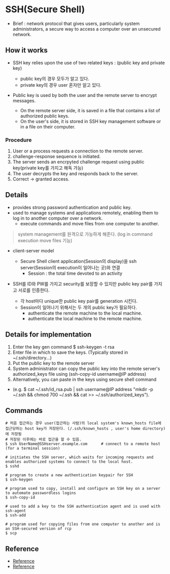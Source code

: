 # SSH(Secure Shell)
- Brief : network protocol that gives users, particularly system administrators, a secure way to access a computer over an unsecured network.

## How it works
- SSH key relies upon the use of two related keys : (public key and private key)
  - public key의 경우 모두가 알고 있다.
  - private key의 경우 user 혼자만 알고 있다.

- Public key is used by both the user and the remote server to encrypt messages.
  - On the remote server side, it is saved in a file that contains a list of authorized public keys.
  - On the user's side, it is stored in SSH key management software or in a file on their computer.

### Procedure
1. User or a process requests a connection to the remote server.
2. challenge-response sequence is initiated.
3. The server sends an encrpyted challenge request using public key(private key를 가지고 해독 가능)
4. The user decrypts the key and responds back to the server.
5. Correct -> granted access.


## Details
- provides strong password authentication and public key.
- used to manage systems and applications remotely, enabling them to log in to another computer over a network.
  - execute commands and move files from one computer to another.
> system management를 원격으로 가능하게 해준다. (log in command execution move files 기능)
- client-server model
  - Secure Shell client application(Session의 display)을 ssh server(Session의 execution이 일어나는 곳)와 연결
    - Session : the total time devoted to an activity

- SSH를 ID와 PW를 가지고 security를 보장할 수 있지만 public key pair를 가지고 서로를 인증한다.
  - 각 host마다 unique한 public key pair를 generation 시킨다.
  - Session이 일어나기 위해서는 두 개의 public key가 필요하다.
    - authenticate the remote machine to the local machine.
    - authenticate the local machine to the remote machine.

## Details for implementation
1. Enter the key gen command $ ssh-keygen -t rsa
2. Enter file in which to save the keys. (Typically stored in ~/.ssh/directory...)
3. Put the public key to the remote server
4. System administrator can copy the public key into the remote server's authorized_keys file using (ssh-copy-id username@IP address)
5. Alternatively, you can paste in the keys using secure shell command
  - (e.g. $ cat ~/.ssh/id_rsa.pub | ssh username@IP address "mkdir -p ~/.ssh && chmod 700 ~/.ssh && cat >> ~/.ssh/authorized_keys").

## Commands
```
# 처음 접근하는 경우 user(접근하는 사람)의 local system's known_hosts file에 접근당하는 host key가 저장된다. (/.ssh/known_hosts , user's home directory)에 저장됨
# 저장된 이후에는 바로 접근을 할 수 있음.
$ ssh UserName@SSHserver.example.com      # connect to a remote host (for a terminal session)

# initiates the SSH server, which waits for incoming requests and enables authorized systems to connect to the local host.
$ sshd                               

# program to create a new authentication keypair for SSH
$ ssh-keygen

# program used to copy, install and configure an SSH key on a server to automate passwordless logins
$ ssh-copy-id

# used to add a key to the SSH authentication agent and is used with ssh-agent
$ ssh-add

# program used for copying files from one computer to another and is an SSH-secured version of rcp
$ scp
```

## Reference
- [Reference](https://www.techtarget.com/searchsecurity/definition/Secure-Shell)
- [Reference](https://sectigo.com/resource-library/what-is-an-ssh-key)